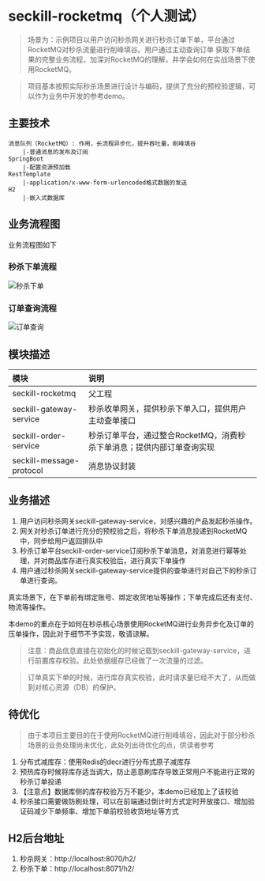 # seckill-rocketmq（个人测试）

> 场景为：示例项目以用户访问秒杀网关进行秒杀订单下单，平台通过RocketMQ对秒杀流量进行削峰填谷。用户通过主动查询订单
获取下单结果的完整业务流程，加深对RocketMQ的理解，并学会如何在实战场景下使用RocketMQ。

> 项目基本按照实际秒杀场景进行设计与编码，提供了充分的预校验逻辑，可以作为业务中开发的参考demo。

## 主要技术

    消息队列（RocketMQ）: 作用，长流程异步化，提升吞吐量，削峰填谷
        |-普通消息的发布及订阅
    SpringBoot
        |-配置资源预加载
    RestTemplate
        |-application/x-www-form-urlencoded格式数据的发送
    H2
        |-嵌入式数据库

## 业务流程图

业务流程图如下

### 秒杀下单流程

![秒杀下单](pic/seckill.png)

### 订单查询流程

![订单查询](pic/orderquery.png)

## 模块描述

| 模块 | 说明 |
|  :------ |  :------ |
|  seckill-rocketmq  |  父工程  |
|  seckill-gateway-service  |  秒杀收单网关，提供秒杀下单入口，提供用户主动查单接口   |
|  seckill-order-service  |  秒杀订单平台，通过整合RocketMQ，消费秒杀下单消息；提供内部订单查询实现   |
|  seckill-message-protocol  |  消息协议封装  |

## 业务描述
1. 用户访问秒杀网关seckill-gateway-service，对感兴趣的产品发起秒杀操作。
2. 网关对秒杀订单进行充分的预校验之后，将秒杀下单消息投递到RocketMQ中，同步给用户返回排队中
3. 秒杀订单平台seckill-order-service订阅秒杀下单消息，对消息进行幂等处理，并对商品库存进行真实校验后，进行真实下单操作
4. 用户通过秒杀网关seckill-gateway-service提供的查单进行对自己下的秒杀订单进行查询。

真实场景下，在下单前有绑定账号、绑定收货地址等操作；下单完成后还有支付、物流等操作。

本demo的重点在于如何在秒杀核心场景使用RocketMQ进行业务异步化及订单的压单操作，因此对于细节不予实现，敬请谅解。

> 注意：商品信息直接在初始化的时候记载到seckill-gateway-service，进行前置库存校验。此处依据缓存已经做了一次流量的过滤。

> 订单真实下单的时候，进行库存真实校验，此时请求量已经不大了，从而做到对核心资源（DB）的保护。


## 待优化

> 由于本项目主要目的在于使用RocketMQ进行削峰填谷，因此对于部分秒杀场景的业务处理尚未优化，此处列出待优化的点，供读者参考

1. 分布式减库存：使用Redis的decr进行分布式原子减库存
2. 预热库存时候将库存适当调大，防止恶意刷库存导致正常用户不能进行正常的秒杀订单投递
3. 【注意点】数据库侧的库存校验万万不能少，本demo已经加上了该校验
4. 秒杀接口需要做防刷处理，可以在前端通过倒计时方式定时开放接口、增加验证码减少下单频率、增加下单前校验收货地址等方式



## H2后台地址
1. 秒杀网关：http://localhost:8070/h2/
2. 秒杀下单：http://localhost:8071/h2/
